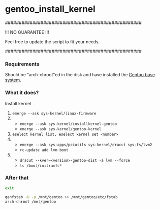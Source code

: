 # gentoo_install_kernel

##################################################

!!! NO GUARANTEE !!!

Feel free to update the script to fit your needs.

##################################################

### Requirements

Should be "arch-chroot"ed in the disk and have installed the [Gentoo base system](https://wiki.gentoo.org/wiki/Handbook:AMD64/Installation/Base).

### What it does?

Install kernel

1. `emerge --ask sys-kernel/linux-firmware`
2. 
    - `emerge --ask sys-kernel/installkernel-gentoo` 
    - `emerge --ask sys-kernel/gentoo-kernel`
3. `eselect kernel list, eselect kernel set <number>`
4.  
    - `emerge --ask sys-apps/pciutils sys-kernel/dracut sys-fs/lvm2`
    - `rc-update add lvm boot`
5. 
    - `dracut --kver=<version>-gentoo-dist -a lvm --force`
    - `ls /boot/initramfs*`

### After that

```sh
exit
```
```sh
genfstab -U -p /mnt/gentoo >> /mnt/gentoo/etc/fstab
arch-chroot /mnt/gentoo
```
